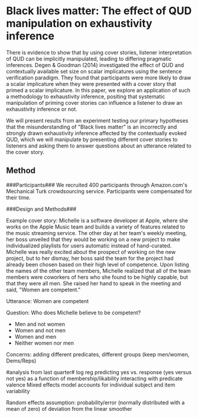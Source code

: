 # Black lives matter: The effect of QUD manipulation on exhaustivity inference #

There is evidence to show that by using cover stories, listener interpretation of QUD can be implicitly manipulated, leading to differing pragmatic inferences. Degen & Goodman (2014) investigated the effect of QUD and contextually available set size on scalar implicatures using the sentence verification paradigm. They found that participants were more likely to draw a scalar implicature when they were presented with a cover story that primed a scalar implicature. In this paper, we explore an application of such a methodology to exhaustivity inference, positing that systematic manipulation of priming cover stories can influence a listener to draw an exhaustivity inference or not.

We will present results from an experiment testing our primary hypotheses that the misunderstanding of "Black lives matter" is an incorrectly and strongly drawn exhaustivity inference affected by the contextually evoked QUD, which we will manipulate by presenting different cover stories to listeners and asking them to answer questions about an utterance related to the cover story. 

## Method ##

###Participants###
We recruited 400 participants through Amazon.com's Mechanical Turk crowdsourcing service. Participants were compensated for their time. 

###Design and Methods###

Example cover story: Michelle is a software developer at Apple, where she works on the Apple Music team and builds a variety of features related to the music streaming service. The other day at her team's weekly meeting, her boss unveiled that they would be working on a new project to make individualized playlists for users automatic instead of hand-curated. Michelle was really excited about the prospect of working on the new project, but to her dismay, her boss said the team for the project had already been chosen based on their high level of competence. Upon listing the names of the other team members, Michelle realized that all of the team members were coworkers of hers who she found to be highly capable, but that they were all men. She raised her hand to speak in the meeting and said, "Women are competent."

Utterance: Women are competent

Question: Who does Michelle believe to be competent? 
- Men and not women 
- Women and not men 
- Women and men 
- Neither women nor men

Concerns: adding different predicates, different groups (keep men/women, Dems/Reps)

#analysis from last quarter#
log reg predicting yes vs. 
response (yes versus not yes) as a function of membership/likability interacting with predicate valence
Mixed effects model accounts for individual subject and item variability 

Random effects assumption: probability/error (normally distributed with a mean of zero) of deviation from the linear smoother 















